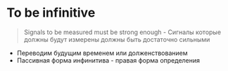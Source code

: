 # To be infinitive

> Signals to be measured must be strong enough - Сигналы которые должны будут измерены должны быть достаточно сильными  

+ Переводим будущим временем или долженствованием  
+ Пассивная форма инфинитива - правая форма определения  
